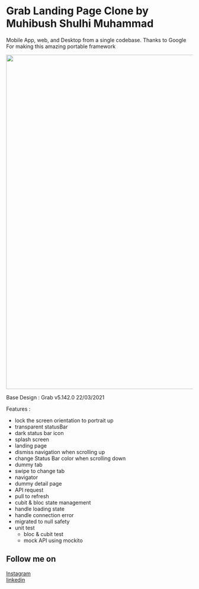 # Grab Landing Page Clone by Muhibush Shulhi Muhammad

Mobile App, web, and Desktop from a single codebase. Thanks to Google For making this amazing portable framework

<img src= "https://user-images.githubusercontent.com/24708307/117786153-6b862700-b26f-11eb-9c59-fecd64b1af43.jpg" width =900>

Base Design : Grab v5.142.0 22/03/2021

Features :
- lock the screen orientation to portrait up
- transparent statusBar
- dark status bar icon
- splash screen
- landing page
- dismiss navigation when scrolling up
- change Status Bar color when scrolling down
- dummy tab
- swipe to change tab
- navigator
- dummy detail page
- API request
- pull to refresh
- cubit & bloc state management
- handle loading state
- handle connection error
- migrated to null safety
- unit test
    - bloc & cubit test
    - mock API using mockito

## Follow me on 
[Instagram](https://www.instagram.com/muhibush/)
<br>
[linkedin](https://www.linkedin.com/in/muhibush/) 

